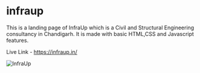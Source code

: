 # infraup
This is a landing page of InfraUp which is a Civil and Structural Engineering consultancy in Chandigarh. It is made with basic HTML,CSS and Javascript features.

Live Link - https://infraup.in/

![InfraUp](https://user-images.githubusercontent.com/104861164/213251568-3f8b4679-f9c4-4910-b92b-0212d5f744ed.png)
